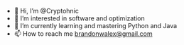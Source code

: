 - 👋 Hi, I’m @Cryptohnic
- 👀 I’m interested in software and optimization
- 🌱 I’m currently learning and mastering Python and Java
- 📫 How to reach me brandonwalex@gmail.com
